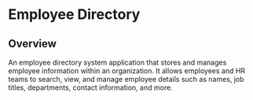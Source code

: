 # **Employee Directory**

## Overview

An employee directory system application that stores and manages employee information within an organization.
It allows employees and HR teams to search, view, and manage employee details such as names, job titles, departments, contact information, and more.
